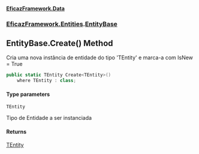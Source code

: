 #### [EficazFramework.Data](EficazFrameworkData.md 'EficazFramework Data')
### [EficazFramework.Entities](EficazFrameworkData.md#EficazFramework.Entities 'EficazFramework.Entities').[EntityBase](EficazFramework.Entities/EntityBase.md 'EficazFramework.Entities.EntityBase')

## EntityBase.Create<TEntity>() Method

Cria uma nova instância de entidade do tipo 'TEntity' e marca-a com IsNew = True

```csharp
public static TEntity Create<TEntity>()
    where TEntity : class;
```
#### Type parameters

<a name='EficazFramework.Entities.EntityBase.Create_TEntity_().TEntity'></a>

`TEntity`

Tipo de Entidade a ser instanciada

#### Returns
[TEntity](EficazFramework.Entities/EntityBase/Create_TEntity_().md#EficazFramework.Entities.EntityBase.Create_TEntity_().TEntity 'EficazFramework.Entities.EntityBase.Create<TEntity>().TEntity')